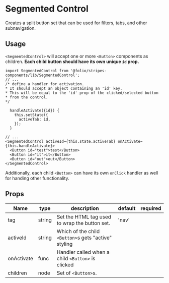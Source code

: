 # Segmented Control
Creates a split button set that can be used for filters, tabs, and other subnavigation.

## Usage
`<SegmentedControl>` will accept one or more `<Button>` components as children. **Each child button should have its own unique `id` prop.**
```
import SegmentedControl from '@folio/stripes-components/lib/SegmentedControl';
// ...
/* define a handler for activation.
* It should accept an object containing an 'id' key.
* This will be equal to the 'id' prop of the clicked/selected button
* from the control.
*/

  handleActivate({id}) {
    this.setState({
      activeTab: id,
    });
  }

// ...
<SegmentedControl activeId={this.state.activeTab} onActivate={this.handleActivate}>
  <Button id="test">test</Button>
  <Button id="it">it</Button>
  <Button id="out">out</Button>
</SegmentedControl>
```

Additionally, each child `<Button>` can have its own `onClick` handler as well for handing other functionality.

## Props
Name | type | description | default | required
--- | --- | --- | --- | ---
tag | string | Set the HTML tag used to wrap the button set. | 'nav' |
activeId | string | Which of the child `<Button>`s gets "active" styling |  |
onActivate | func | Handler called when a child `<Button>` is clicked |  |
children | node | Set of `<Button>`s. |  |
